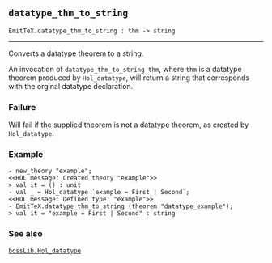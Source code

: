 ## `datatype_thm_to_string`

``` hol4
EmitTeX.datatype_thm_to_string : thm -> string
```

------------------------------------------------------------------------

Converts a datatype theorem to a string.

An invocation of `datatype_thm_to_string thm`, where `thm` is a datatype
theorem produced by `Hol_datatype`, will return a string that
corresponds with the orginal datatype declaration.

### Failure

Will fail if the supplied theorem is not a datatype theorem, as created
by `Hol_datatype`.

### Example

``` hol4
- new_theory "example";
<<HOL message: Created theory "example">>
> val it = () : unit
- val _ = Hol_datatype `example = First | Second`;
<<HOL message: Defined type: "example">>
- EmitTeX.datatype_thm_to_string (theorem "datatype_example");
> val it = "example = First | Second" : string
```

### See also

[`bossLib.Hol_datatype`](#bossLib.Hol_datatype)

